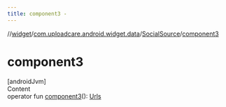 ```yaml
---
title: component3 -
---
```

//[widget](../../index.md)/[com.uploadcare.android.widget.data](../index.md)/[SocialSource](index.md)/[component3](component3.md)



# component3  
[androidJvm]  
Content  
operator fun [component3](component3.md)(): [Urls](../-urls/index.md)  



